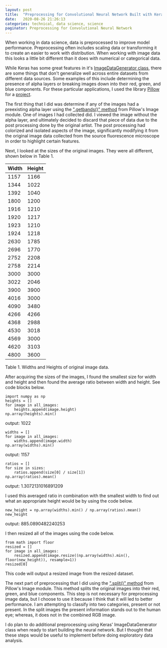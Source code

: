 ```yaml
---
layout: post
title:  "Preprocessing for Convolutional Neural Network Built with Keras"
date:   2020-08-26 21:26:13
categories: technical, data science, science
paginator: Preprocessing for Convolutional Neural Network
---
```


When working in data science, data is preprocessed to improve model performance. Preprocessing often includes scaling data or transforming it to create an easier to work with distribution. When working with image data this looks a little bit different than it does with numerical or categorical data.

While Keras has some great features in it's [ImageDataGenerator class][link1], there are some things that don't generalize well across entire datasets from different data sources. Some examples of this include determining the presence of alpha layers or breaking images down into their red, green, and blue components. For these particular applications, I used the library [Pillow][link2] for a [project][link3].

The first thing that I did was determine if any of the images had a preexisting alpha layer using the [".getbands()" method][link4] from Pillow's Image module. One of images I had collected did. I viewed the image without the alpha layer, and ultimately decided to discard that piece of data due to the post processing done by the original artist. The post processing had colorized and isolated aspects of the image, significantly modifying it from the original image data collected from the source fluorescence microscope in order to highlight certain features.

Next, I looked at the sizes of the original images. They were all different, shown below in Table 1.

| Width | Height |
|-------|--------|
| 1157  | 1166   |
| 1344  | 1022   |
| 1392  | 1040   |
| 1800  | 1200   |
| 1916  | 1210   |
| 1920  | 1217   |
| 1923  | 1210   |
| 1924  | 1218   |
| 2630  | 1785   |
| 2696  | 1770   |
| 2752  | 2208   |
| 2758  | 2214   |
| 3000  | 3000   |
| 3022  | 2046   |
| 3900  | 3900   |
| 4016  | 3000   |
| 4090  | 3480   |
| 4266  | 4266   |
| 4368  | 2988   |
| 4530  | 3018   |
| 4569  | 3000   |
| 4620  | 3103   |
| 4800  | 3600   |

Table 1. Widths and Heights of original image data.

After acquiring the sizes of the images, I found the smallest size for width and height and then found the average ratio between width and height. See code blocks below.

```
import numpy as np
heights = []
for image in all_images:
    heights.append(image.height)
np.array(heights).min()
```

output: 1022

```
widths = []
for image in all_images:
    widths.append(image.width)
np.array(widths).min()
```

output: 1157

```
ratios = []
for size in sizes:
    ratios.append(size[0] / size[1])
np.array(ratios).mean()
```

output: 1.3072131016891209

I used this averaged ratio in combination with the smallest width to find out what an appropriate height would be by using the code below.

```
new_height = np.array(widths).min() / np.array(ratios).mean()
new_height
```

output: 885.0890482240253

I then resized all of the images using the code below.

```
from math import floor
resized = []
for image in all_images:
    resized.append(image.resize((np.array(widths).min(), floor(new_height)), resample=1))
resized[0]
```

This code will output a resized image from the resized dataset.

The next part of preprocessing that I did using the [".split()" method][link5] from Pillow's Image module. This method splits the original images into their red, green, and blue components. This step is not necessary for preprocessing image data, but I choose to use it because I think that it will led to better performance. I am attempting to classify into two categories, present or not present. In the split images the present information stands out to the human eye; whereas, it does not in the combined RGB image.

I do plan to do additional preprocessing using Keras' ImageDataGenerator class when ready to start building the neural network. But I thought that these steps would be useful to implement before doing exploratory data analysis.

[link1]: https://keras.io/api/preprocessing/image/
[link2]: https://pillow.readthedocs.io/en/stable/
[link3]: https://github.com/eannefawcett/Fluorescence-of-Amoxicillin-Reader-Example
[link4]: https://pillow.readthedocs.io/en/stable/reference/Image.html?highlight=getbands#PIL.Image.Image.getbands
[link5]: https://pillow.readthedocs.io/en/stable/reference/Image.html?highlight=image.split()
